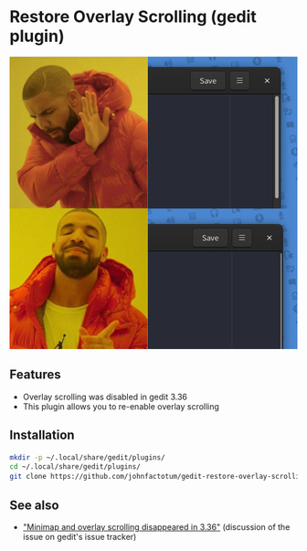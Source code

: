 # Restore Overlay Scrolling (gedit plugin)

![Overlay scrollong good](illustration.jpg)

## Features

* Overlay scrolling was disabled in gedit 3.36
* This plugin allows you to re-enable overlay scrolling

## Installation
```bash
mkdir -p ~/.local/share/gedit/plugins/
cd ~/.local/share/gedit/plugins/
git clone https://github.com/johnfactotum/gedit-restore-overlay-scrolling.git restore-overlay-scrolling
```

## See also
* ["Minimap and overlay scrolling disappeared in 3.36"](https://gitlab.gnome.org/GNOME/gedit/issues/285) (discussion of the issue on gedit's issue tracker)
